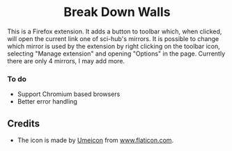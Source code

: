 <h1 align='center'>Break Down Walls</h1>

 This is a Firefox extension. It adds a button to toolbar which, when clicked, will open the current link one of sci-hub's mirrors. It is possible to change which mirror is used by the extension by right clicking on the toolbar icon, selecting "Manage extension" and opening "Options" in the page. Currently there are only 4 mirrors, I may add more.

 ### To do

 - Support Chromium based browsers
 - Better error handling

 ## Credits

 - The icon is made by <a href='https://www.flaticon.com/authors/umeicon'>Umeicon</a> from <a href='https://www.flaticon.com'>www.flaticon.com</a>.
